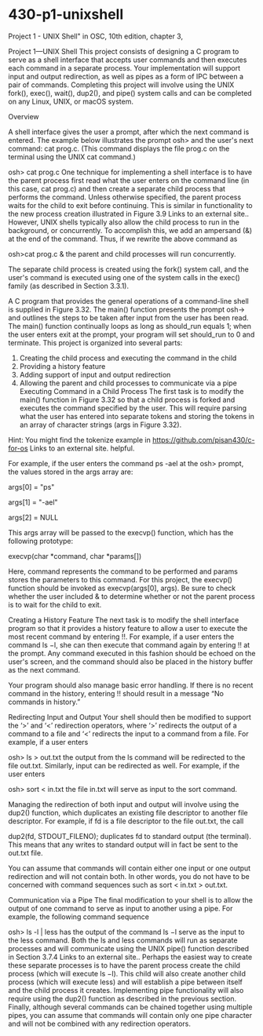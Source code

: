 # 430-p1-unixshell

Project 1 - UNIX Shell" in OSC, 10th edition, chapter 3, 

Project 1—UNIX Shell
This project consists of designing a C program to serve as a shell interface that accepts user commands and then executes each command in a separate process.  Your implementation will support input and output redirection, as well as pipes as a form of IPC between a pair of commands.  Completing this project will involve using the UNIX fork(), exec(), wait(), dup2(), and pipe() system calls and can be completed on any Linux, UNIX, or macOS system.

Overview

A shell interface gives the user a prompt, after which the next command is entered. The example below illustrates the prompt osh> and the user's next command: cat prog.c.  (This command displays the file prog.c on the terminal using the UNIX cat command.)

osh> cat prog.c
One technique for implementing a shell interface is to have the parent process first read what the user enters on the command line (in this case, cat prog.c) and then create a separate child process that performs the command.  Unless otherwise specified, the parent process waits for the child to exit before continuing.  This is similar in functionality to the new process creation illustrated in Figure 3.9 Links to an external site.. However, UNIX shells typically also allow the child process to run in the background, or concurrently.  To accomplish this, we add an ampersand (&) at the end of the command.  Thus, if we rewrite the above command as

osh>cat prog.c &
the parent and child processes will run concurrently.

The separate child process is created using the fork() system call, and the user's command is executed using one of the system calls in the exec() family (as described in Section 3.3.1).

 

A C program that provides the general operations of a command-line shell is supplied in Figure 3.32. The main() function presents the prompt osh-> and outlines the steps to be taken after input from the user has been read. The main() function continually loops as long as should_run equals 1; when the user enters exit at the prompt, your program will set should_run to 0 and terminate.
This project is organized into several parts:

1. Creating the child process and executing the command in the child
2. Providing a history feature
3. Adding support of input and output redirection
4. Allowing the parent and child processes to communicate via a pipe
Executing Command in a Child Process
The first task is to modify the main() function in Figure 3.32 so that a child process is forked and executes the command specified by the user.  This will require parsing what the user has entered into separate tokens and storing the tokens in an array of character strings (args in Figure 3.32).  

Hint: You might find the tokenize example in https://github.com/pisan430/c-for-os Links to an external site. helpful.

For example, if the user enters the command ps -ael at the osh> prompt, the values stored in the args array are:

args[0] = "ps"

args[1] = "-ael"

args[2] = NULL
 

This args array will be passed to the execvp() function, which has the following prototype:

execvp(char *command, char *params[])
 

Here, command represents the command to be performed and params stores the parameters to this command.  For this project, the execvp() function should be invoked as execvp(args[0], args).  Be sure to check whether the user included & to determine whether or not the parent process is to wait for the child to exit.

Creating a History Feature
The next task is to modify the shell interface program so that it provides a history feature to allow a user to execute the most recent command by entering !!.  For example, if a user enters the command ls −l, she can then execute that command again by entering !! at the prompt.  Any command executed in this fashion should be echoed on the user's screen, and the command should also be placed in the history buffer as the next command.

Your program should also manage basic error handling. If there is no recent command in the history, entering !! should result in a message “No commands in history.”

Redirecting Input and Output
Your shell should then be modified to support the ‘>’ and ‘<’ redirection operators, where ‘>’ redirects the output of a command to a file and ‘<’ redirects the input to a command from a file.  For example, if a user enters

osh> ls > out.txt
the output from the ls command will be redirected to the file out.txt.  Similarly, input can be redirected as well.  For example, if the user enters

osh> sort < in.txt
the file in.txt will serve as input to the sort command.

Managing the redirection of both input and output will involve using the dup2() function, which duplicates an existing file descriptor to another file descriptor.  For example, if fd is a file descriptor to the file out.txt, the call

dup2(fd, STDOUT_FILENO);
duplicates fd to standard output (the terminal).  This means that any writes to standard output will in fact be sent to the out.txt file.

You can assume that commands will contain either one input or one output redirection and will not contain both.  In other words, you do not have to be concerned with command sequences such as sort < in.txt > out.txt.

Communication via a Pipe
The final modification to your shell is to allow the output of one command to serve as input to another using a pipe.  For example, the following command sequence

osh> ls -l | less
has the output of the command ls −l serve as the input to the less command.  Both the ls and less commands will run as separate processes and will communicate using the UNIX pipe() function described in Section 3.7.4 Links to an external site..  Perhaps the easiest way to create these separate processes is to have the parent process create the child process (which will execute ls −l). This child will also create another child process (which will execute less) and will establish a pipe between itself and the child process it creates.  Implementing pipe functionality will also require using the dup2() function as described in the previous section.  Finally, although several commands can be chained together using multiple pipes, you can assume that commands will contain only one pipe character and will not be combined with any redirection operators.